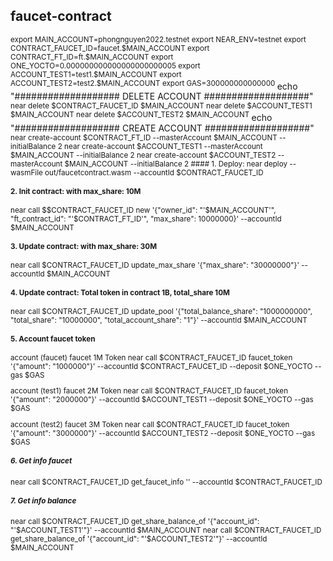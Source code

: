 ## faucet-contract

  <sup>
  export MAIN_ACCOUNT=phongnguyen2022.testnet
  export NEAR_ENV=testnet
  export CONTRACT_FAUCET_ID=faucet.$MAIN_ACCOUNT
  export CONTRACT_FT_ID=ft.$MAIN_ACCOUNT
  export ONE_YOCTO=0.000000000000000000000005
  export ACCOUNT_TEST1=test1.$MAIN_ACCOUNT
  export ACCOUNT_TEST2=test2.$MAIN_ACCOUNT
  export GAS=300000000000000
</sup>
  echo "################### DELETE ACCOUNT ###################"
  <sup>
  near delete $CONTRACT_FAUCET_ID $MAIN_ACCOUNT
  near delete $ACCOUNT_TEST1 $MAIN_ACCOUNT
  near delete $ACCOUNT_TEST2 $MAIN_ACCOUNT
</sup>
   echo "################### CREATE ACCOUNT ###################"
  <sup>
   near create-account $CONTRACT_FT_ID --masterAccount $MAIN_ACCOUNT --initialBalance 2
   near create-account $ACCOUNT_TEST1 --masterAccount $MAIN_ACCOUNT --initialBalance 2
   near create-account $ACCOUNT_TEST2 --masterAccount $MAIN_ACCOUNT --initialBalance 2
  </sup>
<sup>
   #### 1. Deploy:
   near deploy --wasmFile out/faucetcontract.wasm --accountId $CONTRACT_FAUCET_ID

   #### 2. Init contract: with max_share: 10M
   near call $$CONTRACT_FAUCET_ID new '{"owner_id": "'$MAIN_ACCOUNT'", "ft_contract_id": "'$CONTRACT_FT_ID'", "max_share": 10000000}' --accountId           $MAIN_ACCOUNT

   #### 3. Update contract: with max_share: 30M
   near call $CONTRACT_FAUCET_ID update_max_share '{"max_share": "30000000"}' --accountId $MAIN_ACCOUNT

   #### 4. Update contract: Total token in contract 1B, total_share 10M
   near call $CONTRACT_FAUCET_ID update_pool '{"total_balance_share": "1000000000", "total_share": "10000000", "total_account_share": "1"}' --accountId      $MAIN_ACCOUNT

   #### 5. Account faucet token
   account (faucet) faucet 1M Token 
   near call $CONTRACT_FAUCET_ID faucet_token '{"amount": "1000000"}' --accountId $CONTRACT_FAUCET_ID --deposit $ONE_YOCTO --gas $GAS

   account (test1) faucet 2M Token 
   near call $CONTRACT_FAUCET_ID faucet_token '{"amount": "2000000"}' --accountId $ACCOUNT_TEST1 --deposit $ONE_YOCTO --gas $GAS

   account (test2) faucet 3M Token 
   near call $CONTRACT_FAUCET_ID faucet_token '{"amount": "3000000"}' --accountId $ACCOUNT_TEST2 --deposit $ONE_YOCTO --gas $GAS

   ##### 6. Get info faucet
   near call $CONTRACT_FAUCET_ID get_faucet_info '' --accountId $CONTRACT_FAUCET_ID

   ##### 7. Get info balance
   near call $CONTRACT_FAUCET_ID get_share_balance_of '{"account_id": "'$ACCOUNT_TEST1'"}' --accountId $MAIN_ACCOUNT
   near call $CONTRACT_FAUCET_ID get_share_balance_of '{"account_id": "'$ACCOUNT_TEST2'"}' --accountId $MAIN_ACCOUNT
  
</sup>
